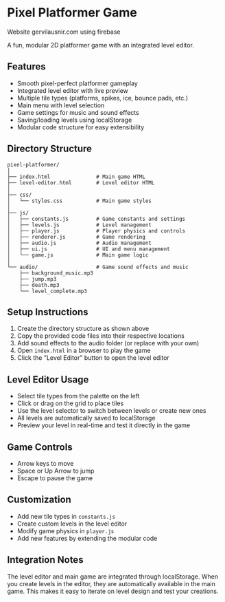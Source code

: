 # Pixel Platformer Game

Website gervilausnir.com
using firebase

A fun, modular 2D platformer game with an integrated level editor.


## Features

- Smooth pixel-perfect platformer gameplay
- Integrated level editor with live preview
- Multiple tile types (platforms, spikes, ice, bounce pads, etc.)
- Main menu with level selection
- Game settings for music and sound effects
- Saving/loading levels using localStorage
- Modular code structure for easy extensibility

## Directory Structure

```
pixel-platformer/
│
├── index.html               # Main game HTML
├── level-editor.html        # Level editor HTML
│
├── css/
│   └── styles.css           # Main game styles
│
├── js/
│   ├── constants.js         # Game constants and settings
│   ├── levels.js            # Level management
│   ├── player.js            # Player physics and controls
│   ├── renderer.js          # Game rendering
│   ├── audio.js             # Audio management
│   ├── ui.js                # UI and menu management
│   └── game.js              # Main game logic
│
└── audio/                   # Game sound effects and music
    ├── background_music.mp3
    ├── jump.mp3
    ├── death.mp3
    └── level_complete.mp3
```

## Setup Instructions

1. Create the directory structure as shown above
2. Copy the provided code files into their respective locations
3. Add sound effects to the audio folder (or replace with your own)
4. Open `index.html` in a browser to play the game
5. Click the "Level Editor" button to open the level editor

## Level Editor Usage

- Select tile types from the palette on the left
- Click or drag on the grid to place tiles
- Use the level selector to switch between levels or create new ones
- All levels are automatically saved to localStorage
- Preview your level in real-time and test it directly in the game

## Game Controls

- Arrow keys to move
- Space or Up Arrow to jump
- Escape to pause the game

## Customization

- Add new tile types in `constants.js`
- Create custom levels in the level editor
- Modify game physics in `player.js`
- Add new features by extending the modular code

## Integration Notes

The level editor and main game are integrated through localStorage. When you create levels in the editor, they are automatically available in the main game. This makes it easy to iterate on level design and test your creations.